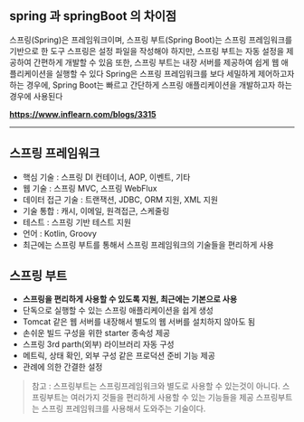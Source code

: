 ## spring 과 springBoot 의 차이점
  스프링(Spring)은 프레임워크이며, 스프링 부트(Spring Boot)는 스프링 프레임워크를 기반으로 한 도구
  스프링은 설정 파일을 작성해야 하지만, 스프링 부트는 자동 설정을 제공하여 간편하게 개발할 수 있음
  또한, 스프링 부트는 내장 서버를 제공하여 쉽게 웹 애플리케이션을 실행할 수 있다
  Spring은 스프링 프레임워크를 보다 세밀하게 제어하고자 하는 경우에,
  Spring Boot는 빠르고 간단하게 스프링 애플리케이션을 개발하고자 하는 경우에 사용된다
  
  **<https://www.inflearn.com/blogs/3315>**

***

## 스프링 프레임워크
* 핵심 기술 : 스프링 DI 컨테이너, AOP, 이벤트, 기타
* 웹 기술 : 스프링 MVC, 스프링 WebFlux
* 데이터 접근 기술 : 트랜잭션, JDBC, ORM 지원, XML 지원
* 기술 통합 : 캐시, 이메일, 원격접근, 스케줄링
* 테스트 : 스프링 기반 테스트 지원
* 언어 : Kotlin, Groovy
* 최근에는 스프링 부트를 통해서 스프링 프레임워크의 기술들을 편리하게 사용

## 스프링 부트
* **스프링을 편리하게 사용할 수 있도록 지원, 최근에는 기본으로 사용**
* 단독으로 실행할 수 있는 스프링 애플리케이션을 쉽게 생성
* Tomcat 같은 웹 서버를 내장해서 별도의 웹 서버를 설치하지 않아도 됨
* 손쉬운 빌드 구성을 위한 starter 종속성 제공
* 스프링 3rd parth(외부) 라이브러리 자동 구성
* 메트릭, 상태 확인, 외부 구성 같은 프로덕션 준비 기능 제공
* 관례에 의한 간결한 설정


>참고 : 스프링부트는 스프링프레임워크와 별도로 사용할 수 있는것이 아니다. 
>스프링부트는 여러가지 것들을 편리하게 사용할 수 있는 기능들을 제공
>스프링부트는 스프링 프레임워크를 사용해서 도와주는 기술이다.
